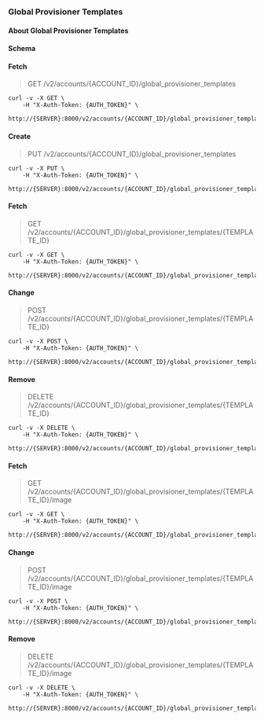### Global Provisioner Templates

#### About Global Provisioner Templates

#### Schema



#### Fetch

> GET /v2/accounts/{ACCOUNT_ID}/global_provisioner_templates

```shell
curl -v -X GET \
    -H "X-Auth-Token: {AUTH_TOKEN}" \
    http://{SERVER}:8000/v2/accounts/{ACCOUNT_ID}/global_provisioner_templates
```

#### Create

> PUT /v2/accounts/{ACCOUNT_ID}/global_provisioner_templates

```shell
curl -v -X PUT \
    -H "X-Auth-Token: {AUTH_TOKEN}" \
    http://{SERVER}:8000/v2/accounts/{ACCOUNT_ID}/global_provisioner_templates
```

#### Fetch

> GET /v2/accounts/{ACCOUNT_ID}/global_provisioner_templates/{TEMPLATE_ID}

```shell
curl -v -X GET \
    -H "X-Auth-Token: {AUTH_TOKEN}" \
    http://{SERVER}:8000/v2/accounts/{ACCOUNT_ID}/global_provisioner_templates/{TEMPLATE_ID}
```

#### Change

> POST /v2/accounts/{ACCOUNT_ID}/global_provisioner_templates/{TEMPLATE_ID}

```shell
curl -v -X POST \
    -H "X-Auth-Token: {AUTH_TOKEN}" \
    http://{SERVER}:8000/v2/accounts/{ACCOUNT_ID}/global_provisioner_templates/{TEMPLATE_ID}
```

#### Remove

> DELETE /v2/accounts/{ACCOUNT_ID}/global_provisioner_templates/{TEMPLATE_ID}

```shell
curl -v -X DELETE \
    -H "X-Auth-Token: {AUTH_TOKEN}" \
    http://{SERVER}:8000/v2/accounts/{ACCOUNT_ID}/global_provisioner_templates/{TEMPLATE_ID}
```

#### Fetch

> GET /v2/accounts/{ACCOUNT_ID}/global_provisioner_templates/{TEMPLATE_ID}/image

```shell
curl -v -X GET \
    -H "X-Auth-Token: {AUTH_TOKEN}" \
    http://{SERVER}:8000/v2/accounts/{ACCOUNT_ID}/global_provisioner_templates/{TEMPLATE_ID}/image
```

#### Change

> POST /v2/accounts/{ACCOUNT_ID}/global_provisioner_templates/{TEMPLATE_ID}/image

```shell
curl -v -X POST \
    -H "X-Auth-Token: {AUTH_TOKEN}" \
    http://{SERVER}:8000/v2/accounts/{ACCOUNT_ID}/global_provisioner_templates/{TEMPLATE_ID}/image
```

#### Remove

> DELETE /v2/accounts/{ACCOUNT_ID}/global_provisioner_templates/{TEMPLATE_ID}/image

```shell
curl -v -X DELETE \
    -H "X-Auth-Token: {AUTH_TOKEN}" \
    http://{SERVER}:8000/v2/accounts/{ACCOUNT_ID}/global_provisioner_templates/{TEMPLATE_ID}/image
```

